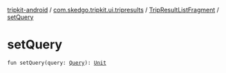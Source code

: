 [tripkit-android](../../index.md) / [com.skedgo.tripkit.ui.tripresults](../index.md) / [TripResultListFragment](index.md) / [setQuery](./set-query.md)

# setQuery

`fun setQuery(query: `[`Query`](../../com.skedgo.android.common.model/-query/index.md)`): `[`Unit`](https://kotlinlang.org/api/latest/jvm/stdlib/kotlin/-unit/index.html)